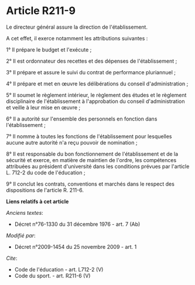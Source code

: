# Article R211-9

Le directeur général assure la direction de l'établissement.

A cet effet, il exerce notamment les attributions suivantes : 

1° Il prépare le budget et l'exécute ; 

2° Il est ordonnateur des recettes et des dépenses de l'établissement ; 

3° Il prépare et assure le suivi du contrat de performance pluriannuel ; 

4° Il prépare et met en œuvre les délibérations du conseil d'administration ; 

5° Il soumet le règlement intérieur, le règlement des études et le règlement disciplinaire de l'établissement à l'approbation
du conseil d'administration et veille à leur mise en œuvre ; 

6° Il a autorité sur l'ensemble des personnels en fonction dans l'établissement ; 

7° Il nomme à toutes les fonctions de l'établissement pour lesquelles aucune autre autorité n'a reçu pouvoir de nomination ; 

8° Il est responsable du bon fonctionnement de l'établissement et de la sécurité et exerce, en matière de maintien de
l'ordre, les compétences attribuées au président d'université dans les conditions prévues par l'article L. 712-2 du code de
l'éducation ; 

9° Il conclut les contrats, conventions et marchés dans le respect des dispositions de l'article R. 211-6.

**Liens relatifs à cet article**

_Anciens textes_:

  - Décret n°76-1330 du 31 décembre 1976 - art. 7 (Ab)

_Modifié par_:

  - Décret n°2009-1454 du 25 novembre 2009 - art. 1

_Cite_:

  - Code de l'éducation - art. L712-2 (V)
  - Code du sport. - art. R211-6 (V)
